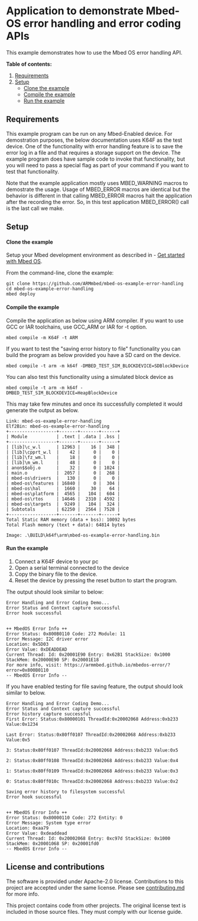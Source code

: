 # Application to demonstrate Mbed-OS error handling and error coding APIs

This example demonstrates how to use the Mbed OS error handling API.

**Table of contents:**

1. [Requirements](#requirements)
1. [Setup](#setup)
   - [Clone the example](#import-the-example)
   - [Compile the example](#compile-the-example)
   - [Run the example](#run-the-example)

## Requirements

This example program can be run on any Mbed-Enabled device. For demostration purposes, the below documentation uses K64F as the test device. 
One of the functionality with error handling feature is to save the error log in a file and that requires a storage support on the device. 
The example program does have sample code to invoke that functionality, but you will need to pass a special flag as part of your command if 
you want to test that functionality.

Note that the example application mostly uses MBED_WARNING macros to demostrate the usage. Usage of MBED_ERROR macros are identical but the behavior is 
different in that calling MBED_ERROR macros halt the application after the recording the error. So, in this test application MBED_ERROR() call 
is the last call we make.

## Setup

#### Clone the example

Setup your Mbed development environment as described in - [Get started with Mbed OS](https://os.mbed.com/docs/latest/tutorials/your-first-program.html).

From the command-line, clone the example:

```
git clone https://github.com/ARMmbed/mbed-os-example-error-handling
cd mbed-os-example-error-handling
mbed deploy
```

#### Compile the example

Compile the application as below using ARM compiler. If you want to use GCC or IAR toolchains, use GCC_ARM or IAR for -t option.

```
mbed compile -m K64F -t ARM
```
If you want to test the "saving error history to file" functionality you can build the program as below provided you have a SD card on the device.
```
mbed compile -t arm -m k64f -DMBED_TEST_SIM_BLOCKDEVICE=SDBlockDevice
```
You can also test this functionality using a simulated block device as 
```
mbed compile -t arm -m k64f -DMBED_TEST_SIM_BLOCKDEVICE=HeapBlockDevice
```

This may take few minutes and once its successfully completed it would generate the output as below.

```
Link: mbed-os-example-error-handling
Elf2Bin: mbed-os-example-error-handling
+------------------+-------+-------+------+
| Module           | .text | .data | .bss |
+------------------+-------+-------+------+
| [lib]\c_w.l      | 12963 |    16 |  348 |
| [lib]\cpprt_w.l  |    42 |     0 |    0 |
| [lib]\fz_wm.l    |    18 |     0 |    0 |
| [lib]\m_wm.l     |    48 |     0 |    0 |
| anon$$obj.o      |    32 |     0 | 1024 |
| main.o           |  2057 |     0 |  268 |
| mbed-os\drivers  |   130 |     0 |    0 |
| mbed-os\features | 16840 |     0 |  304 |
| mbed-os\hal      |  1660 |    30 |   64 |
| mbed-os\platform |  4565 |   104 |  604 |
| mbed-os\rtos     | 14646 |  2310 | 4592 |
| mbed-os\targets  |  9249 |   104 |  324 |
| Subtotals        | 62250 |  2564 | 7528 |
+------------------+-------+-------+------+
Total Static RAM memory (data + bss): 10092 bytes
Total Flash memory (text + data): 64814 bytes

Image: .\BUILD\k64f\arm\mbed-os-example-error-handling.bin
```

#### Run the example

1. Connect a K64F device to your pc
1. Open a serial terminal connected to the device
1. Copy the binary file to the device.
1. Reset the device by pressing the reset button to start the program.

The output should look similar to below:

```
Error Handling and Error Coding Demo...
Error Status and Context capture successful
Error hook successful


++ MbedOS Error Info ++
Error Status: 0x800B0110 Code: 272 Module: 11
Error Message: I2C driver error
Location: 0x5D03
Error Value: 0xDEADDEAD
Current Thread: Id: 0x20001E90 Entry: 0x62B1 StackSize: 0x1000 StackMem: 0x20000E90 SP: 0x20001E18
For more info, visit: https://armmbed.github.io/mbedos-error/?error=0x800B0110
-- MbedOS Error Info --
```

If you have enabled testing for file saving feature, the output should look similar to below.
```
Error Handling and Error Coding Demo...
Error Status and Context capture successful
Error history capture successful
First Error: Status:0x80000101 ThreadId:0x20002068 Address:0xb233 Value:0x1234

Last Error: Status:0x80ff0107 ThreadId:0x20002068 Address:0xb233 Value:0x5

3: Status:0x80ff0107 ThreadId:0x20002068 Address:0xb233 Value:0x5

2: Status:0x80ff0108 ThreadId:0x20002068 Address:0xb233 Value:0x4

1: Status:0x80ff0109 ThreadId:0x20002068 Address:0xb233 Value:0x3

0: Status:0x80ff010c ThreadId:0x20002068 Address:0xb233 Value:0x2

Saving error history to filesystem successful
Error hook successful


++ MbedOS Error Info ++
Error Status: 0x80000110 Code: 272 Entity: 0
Error Message: System type error
Location: 0xaa79
Error Value: 0xdeaddead
Current Thread: Id: 0x20002068 Entry: 0xc97d StackSize: 0x1000 StackMem: 0x20001068 SP: 0x20001fd0
-- MbedOS Error Info --
```

## License and contributions

The software is provided under Apache-2.0 license. Contributions to this project are accepted under the same license. Please see [contributing.md](CONTRIBUTING.md) for more info.

This project contains code from other projects. The original license text is included in those source files. They must comply with our license guide.


